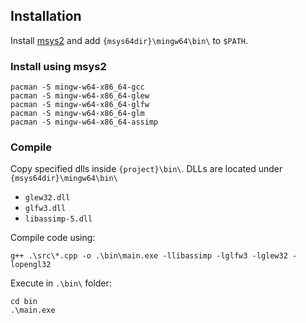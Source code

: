 
## Installation 

Install [msys2](https://www.msys2.org) and add `{msys64dir}\mingw64\bin\` to `$PATH`.

### Install using msys2

```
pacman -S mingw-w64-x86_64-gcc
pacman -S mingw-w64-x86_64-glew
pacman -S mingw-w64-x86_64-glfw
pacman -S mingw-w64-x86_64-glm
pacman -S mingw-w64-x86_64-assimp
```

### Compile 

Copy specified dlls inside `{project}\bin\`. DLLs are located under `{msys64dir}\mingw64\bin\`
  - `glew32.dll`
  - `glfw3.dll`
  - `libassimp-5.dll`

Compile code using: 

```
g++ .\src\*.cpp -o .\bin\main.exe -llibassimp -lglfw3 -lglew32 -lopengl32
```

Execute in `.\bin\` folder:

```
cd bin 
.\main.exe
```



